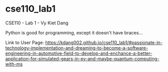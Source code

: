 # cse110_lab1
CSE110 - Lab 1 - Vy Kiet Dang

Python is good for programming, except it doesn't have braces...

Link to User Page:
https://kdang002.github.io/cse110_lab1/#passionate-in-technology-implementation-and-dreaming-to-become-a-software-engineering-in-automotive-field-to-develop-and-enchance-a-better-application-for-simulated-gears-in-ev-and-maybe-quantum-computing-with-ms
